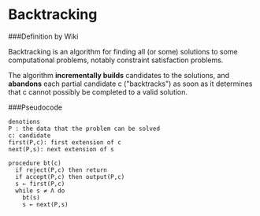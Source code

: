 # Backtracking


###Definition by Wiki

   Backtracking is an algorithm for finding all (or some) solutions to some computational problems, notably constraint satisfaction problems.
  
   The algorithm **incrementally builds** candidates to the solutions, and **abandons** each partial candidate c ("backtracks") as soon as it determines that c cannot possibly be completed to a valid solution.


###Pseudocode

```
denotions
P : the data that the problem can be solved
c: candidate
first(P,c): first extension of c
next(P,s): next extension of s
```
```
procedure bt(c)
  if reject(P,c) then return
  if accept(P,c) then output(P,c)
  s ← first(P,c)
  while s ≠ Λ do
    bt(s)
    s ← next(P,s)
```